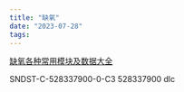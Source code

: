 ```yaml
---
title: "缺氧"
date: "2023-07-28"
tags:
---
```


[缺氧各种常用模块及数据大全](https://www.yuque.com/u25332524/ftq4u7)

SNDST-C-528337900-0-C3 528337900 dlc